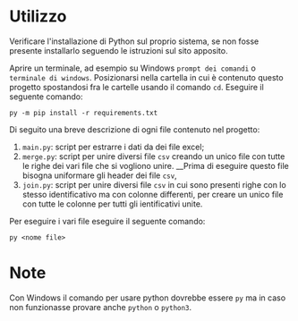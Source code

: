 # Utilizzo
Verificare l'installazione di Python sul proprio sistema, se non fosse presente installarlo seguendo le istruzioni sul sito apposito.

Aprire un terminale, ad esempio su Windows `prompt dei comandi` o `terminale di windows`.
Posizionarsi nella cartella in cui è contenuto questo progetto spostandosi fra le cartelle usando il comando `cd`.
Eseguire il seguente comando:
```
py -m pip install -r requirements.txt
```

Di seguito una breve descrizione di ogni file contenuto nel progetto:
1. `main.py`: script per estrarre i dati da dei file excel;
2. `merge.py`: script per unire diversi file `csv` creando un unico file con tutte le righe dei vari file che si vogliono unire. __Prima di eseguire questo file bisogna uniformare gli header dei file `csv`,
3. `join.py`: script per unire diversi file `csv` in cui sono presenti righe con lo stesso identificativo ma con colonne differenti, per creare un unico file con tutte le colonne per tutti gli ientificativi unite.

Per eseguire i vari file eseguire il seguente comando:
```
py <nome file>
```

# Note
Con Windows il comando per usare python dovrebbe essere `py` ma in caso non funzionasse provare anche `python` o `python3`.
